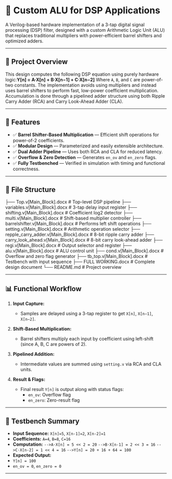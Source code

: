# 🧠 Custom ALU for DSP Applications

A Verilog-based hardware implementation of a 3-tap digital signal processing (DSP) filter, designed with a custom Arithmetic Logic Unit (ALU) that replaces traditional multipliers with power-efficient barrel shifters and optimized adders.

---

## 🚀 Project Overview

This design computes the following DSP equation using purely hardware logic:**Y[n] = A·X[n] + B·X[n−1] + C·X[n−2]**
Where `A`, `B`, and `C` are power-of-two constants. The implementation avoids using multipliers and instead uses barrel shifters to perform fast, low-power coefficient multiplication. Accumulation is done through a pipelined adder structure using both Ripple Carry Adder (RCA) and Carry Look-Ahead Adder (CLA).

---

## 🔧 Features

- ✅ **Barrel Shifter-Based Multiplication** — Efficient shift operations for power-of-2 coefficients.
- ✅ **Modular Design** — Parameterized and easily extensible architecture.
- ✅ **Dual Adder Pipeline** — Uses both RCA and CLA for reduced latency.
- ✅ **Overflow & Zero Detection** — Generates `en_ov` and `en_zero` flags.
- ✅ **Fully Testbenched** — Verified in simulation with timing and functional correctness.

---

## 📂 File Structure

├── Top.v[Main_Block].docx # Top-level DSP pipeline
├── variables.v[Main_Block].docx # 3-tap delay input register
├── shifting.v[Main_Block].docx # Coefficient log2 detector
├── multi.v[Main_Block].docx # Shift-based multiplier controller
├── barrelshifter.v[Main_Block].docx # Performs left shift operations
├── setting.v[Main_Block].docx # Arithmetic operation selector
├── repple_carry_adder.v[Main_Block].docx # 8-bit ripple carry adder
├── carry_look_ahead.v[Main_Block].docx # 8-bit carry look-ahead adder
├── regi.v[Main_Block].docx # Output selector and register
├── alu.v[Main_Block].docx # ALU control unit
├── cond.v[Main_Block].docx # Overflow and zero flag generator
├── tb_top.v[Main_Block].docx # Testbench with input sequence
├── FULL WORKING.docx # Complete design document
└── README.md # Project overview

---

## 📊 Functional Workflow

1. **Input Capture:**
   - Samples are delayed using a 3-tap register to get `X[n]`, `X[n−1]`, `X[n−2]`.

2. **Shift-Based Multiplication:**
   - Barrel shifters multiply each input by coefficient using left-shift (since A, B, C are powers of 2).

3. **Pipelined Addition:**
   - Intermediate values are summed using `setting.v` via RCA and CLA units.

4. **Result & Flags:**
   - Final result `Y[n]` is output along with status flags:
     - `en_ov`: Overflow flag
     - `en_zero`: Zero-result flag

---

## 🧪 Testbench Summary

- **Input Sequence:** `X[n]=5`, `X[n-1]=2`, `X[n-2]=1`
- **Coefficients:** `A=4`, `B=8`, `C=16`
- **Computation:**
`-->A·X[n] = 5 << 2 = 20`
`-->B·X[n-1] = 2 << 3 = 16`
`-->C·X[n-2] = 1 << 4 = 16`
`-->Y[n] = 20 + 16 + 64 = 100`
- **Expected Output:**
- `Y[n] = 100`
- `en_ov = 0`, `en_zero = 0`

---
